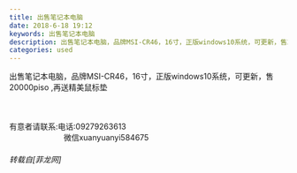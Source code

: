 ```yaml
---
title: 出售笔记本电脑
date: 2018-6-18 19:12
keywords: 出售笔记本电脑
description: 出售笔记本电脑，品牌MSI-CR46，16寸，正版windows10系统，可更新，售20000piso ,再送精美鼠标垫有意者请联系:电话:09279263613                         微信xuanyuanyi584675
categories: used
---
```

<td class="t_f" id="postmessage_1431111">

出售笔记本电脑，品牌MSI-CR46，16寸，正版windows10系统，可更新，售20000piso ,再送精美鼠标垫<br/>
<br/>
<img alt="" border="0" class="zoom" data-cf-modified-3a558c54afedb4535c79384c-="" file="http://ou0qx4o1h.bkt.clouddn.com/laptop1.jpeg" id="aimg_Mmq2A" lazyloadthumb="1" onclick="" onmouseover="" src="http://ou0qx4o1h.bkt.clouddn.com/laptop1.jpeg"/><br/>
<img alt="" border="0" class="zoom" data-cf-modified-3a558c54afedb4535c79384c-="" file="http://ou0qx4o1h.bkt.clouddn.com/laptop2.jpeg" id="aimg_Gd3su" lazyloadthumb="1" onclick="" onmouseover="" src="http://ou0qx4o1h.bkt.clouddn.com/laptop2.jpeg"/><br/>
<img alt="" border="0" class="zoom" data-cf-modified-3a558c54afedb4535c79384c-="" file="http://ou0qx4o1h.bkt.clouddn.com/laptop3.jpeg" id="aimg_qmvMm" lazyloadthumb="1" onclick="" onmouseover="" src="http://ou0qx4o1h.bkt.clouddn.com/laptop3.jpeg"/><br/>
<br/>
<br/>
有意者请联系:电话:09279263613<br/>
                         微信xuanyuanyi584675</td>
###### 转载自[菲龙网]